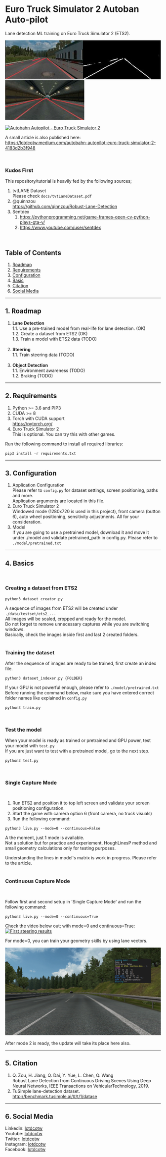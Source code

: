 # Euro Truck Simulator 2 Autoban Auto-pilot

Lane detection ML training on Euro Truck Simulator 2 (ETS2).

![Lane Detection](./docs/lanedetection.jpg)
![ETS2 Lane Detection](./docs/ets2ld.gif)

[![Autobahn Autopilot - Euro Truck Simulator 2](https://img.youtube.com/vi/Z6SmvN5DgiY/0.jpg)](https://www.youtube.com/watch?v=Z6SmvN5DgiY)  


A small article is also published here: https://lotdcotw.medium.com/autobahn-autopilot-euro-truck-simulator-2-4183d2b3f948

<br />

### Kudos First
This repository/tutorial is heavily fed by the following sources;  
1. tvtLANE Dataset  
Please check `docs/tvtLaneDataset.pdf`
2. @quinnzou  
https://github.com/qinnzou/Robust-Lane-Detection
3. Sentdex  
    1. https://pythonprogramming.net/game-frames-open-cv-python-plays-gta-v/  
    2. https://www.youtube.com/user/sentdex


<br />

## Table of Contents
1. [Roadmap](#roadmap)
2. [Requirements](reqs)
3. [Configuration](config)
4. [Basic](basics)
5. [Citation](citation)
7. [Social Media](social)

---

<a name="roadmap"></a>

## 1. Roadmap
1. **Lane Detection**  
    1.1. Use a pre-trained model from real-life for lane detection. (OK)  
    1.2. Create a dataset from ETS2  (OK)  
    1.3. Train a model with ETS2 data  (TODO)  
    <br />
2. **Steering**  
    1.1. Train steering data (TODO)  
    <br />
3. **Object Detection**  
    1.1. Environment awareness (TODO)  
    1.2. Braking (TODO)  

---

<a name="reqs"></a>

## 2. Requirements
1. Python >= 3.6 and PIP3  
2. CUDA >= 8
3. Torch with CUDA support  
https://pytorch.org/
4. Euro Truck Simulator 2  
This is optional. You can try this with other games.

Run the following command to install all required libraries:  
```
pip3 install -r requirements.txt
```

---

<a name="config"></a>

## 3. Configuration
1. Application Configuration  
Please refer to `config.py` for dataset settings, screen positioning, paths and more.  
Application arguments are located in this file.
2. Euro Truck Simulator 2  
Windowed mode (1280x720 is used in this project), front camera (button 6), auto wheel positioning, sensitivity adjustments. All for your consideration.  
3. Model  
If you are going to use a pretrained model, download it and move it under ./model and validate pretrained_path in config.py. Please refer to `./model/pretrained.txt`

---

<a name="basics"></a>

## 4. Basics
<br/>

### Creating a dataset from ETS2
```
python3 dataset_creator.py
```
A sequence of images from ETS2 will be created under ```./data/testset/ets2_...```  
All images will be scaled, cropped and ready for the model.  
Do not forget to remove unnecessary captures while you are switching windows.  
Basically, check the images inside first and last 2 created folders.
<br/>
<br/>

### Training the dataset
After the sequence of images are ready to be trained, first create an index file.
```
python3 dataset_indexer.py {FOLDER}
```
If your GPU is not powerful enough, please refer to `./model/pretrained.txt`  
Before running the command below, make sure you have entered correct folder names like explained in `config.py`  
```
python3 train.py
```
<br/>

### Test the model
When your model is ready as trained or pretrained and GPU power, test your model with `test.py`  
If you are just want to test with a pretrained model, go to the next step.
```
python3 test.py
```  
<br/>

### Single Capture Mode
<br/>

1. Run ETS2 and position it to top left screen and validate your screen positioning configuration.
2. Start the game with camera option 6 (front camera, no truck visuals)
3. Run the following command:
```
python3 live.py --mode=0 --continuous=False
```
A the moment, just 1 mode is available.  
Not a solution but for practice and experiement, HoughLinesP method and small geometry calculations only for testing purposes.  

Understanding the lines in model's matrix is work in progress. Please refer to the article.  
<br/>

### Continuous Capture Mode
<br/>

Follow first and second setup in 'Single Capture Mode' and run the following command:  
```
python3 live.py --mode=0 --continuous=True
```

Check the video below out; with mode=0 and continuous=True:  
[![First steering results](https://img.youtube.com/vi/6AIwDh3W-g0/0.jpg)](https://youtu.be/6AIwDh3W-g0)  

For mode=0, you can train your geometry skills by using lane vectors.


![mode=0](./docs/cover.png)


After mode 2 is ready, the update will take its place here also.  

---

<a name="citation"></a>

## 5. Citation
1. Q. Zou, H. Jiang, Q. Dai, Y. Yue, L. Chen, Q. Wang  
Robust Lane Detection from Continuous Driving Scenes Using Deep Neural Networks, IEEE Transactions on VehicularTechnology, 2019.  
2. TuSimple lane-detection dataset.  http://benchmark.tusimple.ai/#/t/1/datase


---

<a name="social"></a>

## 6. Social Media
Linkedin: [lotdcotw](https://www.linkedin.com/in/lotdcotw/)  
Youtube: [lotdcotw](https://www.youtube.com/channel/UCWh19xX-0WBvzrlEG5gYh-Q)  
Twitter: [lotdcotw](https://twitter.com/lotdcotw)  
Instagram: [lotdcotw](https://instagram.com/lotdcotw)  
Facebook: [lotdcotw](https://www.facebook.com/lotdcotw/)  
